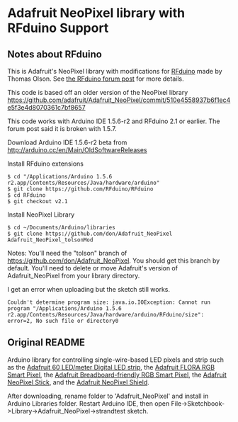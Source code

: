 Adafruit NeoPixel library with RFduino Support
=========================

## Notes about RFduino

This is Adafruit's NeoPixel library with modifications for [RFduino](http://rfduino.com) made by Thomas Olson. See [the RFduino forum post](http://forum.rfduino.com/index.php?topic=30.msg1495#msg1495) for more details.

This code is based off an older version of the NeoPixel library https://github.com/adafruit/Adafruit_NeoPixel/commit/510e4558937b6f1ec4e5f3e4d8070361c7bf8657

This code works with Arduino IDE 1.5.6-r2 and RFduino 2.1 or earlier. The forum post said it is broken with 1.5.7.

Download Arduino IDE 1.5.6-r2 beta from http://arduino.cc/en/Main/OldSoftwareReleases

Install RFduino extensions

    $ cd "/Applications/Arduino 1.5.6 r2.app/Contents/Resources/Java/hardware/arduino"
    $ git clone https://github.com/RFduino/RFduino
    $ cd RFduino
    $ git checkout v2.1

Install NeoPixel Library

    $ cd ~/Documents/Arduino/libraries
    $ git clone https://github.com/don/Adafruit_NeoPixel Adafruit_NeoPixel_tolsonMod

Notes: 
    You'll need the "tolson" branch of https://github.com/don/Adafruit_NeoPixel. You should get this branch by default.
    You'll need to delete or move Adafruit's version of Adafruit_NeoPixel from your library directory.

I get an error when uploading but the sketch still works.

	Couldn't determine program size: java.io.IOException: Cannot run program "/Applications/Arduino 1.5.6 r2.app/Contents/Resources/Java/hardware/arduino/RFduino/size": error=2, No such file or directory0

## Original README

Arduino library for controlling single-wire-based LED pixels and strip such as the [Adafruit 60 LED/meter Digital LED strip][strip], the [Adafruit FLORA RGB Smart Pixel][flora], the [Adafruit Breadboard-friendly RGB Smart Pixel][pixel], the [Adafruit NeoPixel Stick][stick], and the [Adafruit NeoPixel Shield][shield].

After downloading, rename folder to 'Adafruit_NeoPixel' and install in Arduino Libraries folder. Restart Arduino IDE, then open File->Sketchbook->Library->Adafruit_NeoPixel->strandtest sketch.

[flora]:  http://adafruit.com/products/1060
[strip]:  http://adafruit.com/products/1138
[pixel]:  http://adafruit.com/products/1312
[stick]:  http://adafruit.com/products/1426
[shield]: http://adafruit.com/products/1430
